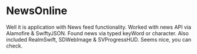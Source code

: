 # NewsOnline
Well it is application with News feed functionality. Worked with news API via Alamofire & SwiftyJSON. Found news via typed keyWord or character.
Also included RealmSwift, SDWebImage & SVProgressHUD. 
Seems nice, you can check.
